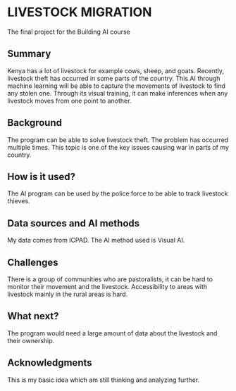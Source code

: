 # LIVESTOCK MIGRATION

The final project for the Building AI course

## Summary

Kenya has a lot of livestock for example cows, sheep, and goats. Recently, livestock theft has occurred in some parts of the country. This AI through machine learning will be able to capture the movements of livestock to find any stolen one. Through its visual training, it can make inferences when any livestock moves from one point to another.


## Background

The program can be able to solve livestock theft.
The problem has occurred multiple times.
This topic is one of the key issues causing war in parts of my country.


## How is it used?

The AI program can be used by the police force to be able to track livestock thieves.


## Data sources and AI methods
My data comes from ICPAD. The AI method used is Visual AI.


## Challenges
There is a group of communities who are pastoralists, it can be hard to monitor their movement and the livestock.
Accessibility to areas with livestock mainly in the rural areas is hard.

## What next?

The program would need a large amount of data about the livestock and their ownership.

## Acknowledgments

This is my basic idea which am still thinking and analyzing further.
